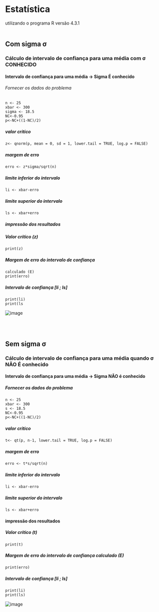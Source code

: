 # Estatística
utilizando o programa R versão 4.3.1
</br></br>

## Com sigma  σ
### Cálculo de intervalo de confiança para uma média com σ CONHECIDO

#### Intervalo de confiança para uma média -> Sigma É conhecido
###### Fornecer os dados do problema
    n <- 25
    xbar <- 300 
    sigma <- 18.5
    NC<-0.95
    p<-NC+((1-NC)/2)
##### valor critico
    z<- qnorm(p, mean = 0, sd = 1, lower.tail = TRUE, log.p = FALSE)
##### margem de erro
    erro <- z*sigma/sqrt(n)
##### limite inferior do intervalo
    li <- xbar-erro
##### limite superior do intervalo
    ls <- xbar+erro
##### impressão dos resultados
##### Valor crítico (z)
    print(z)
##### Margem de erro do intervalo de confiança 
    calculado (E)
    print(erro)
##### Intervalo de confiança [li ; ls]
    print(li)
    print(ls

![image](https://github.com/area-41/Estatistica/assets/87396846/cb56e090-aacb-4140-ad26-e857c6f9b2b4)

</br></br>

## Sem sigma σ

### Cálculo de intervalo de confiança para uma média quando σ NÃO É conhecido

#### Intervalo de confiança para uma média -> Sigma NÃO é conhecido
##### Fornecer os dados do problema 
    n <- 25
    xbar <- 300 
    s <- 18.5
    NC<-0.95
    p<-NC+((1-NC)/2)
##### valor critico
    t<- qt(p, n-1, lower.tail = TRUE, log.p = FALSE) 
##### margem de erro
    erro <- t*s/sqrt(n) 
##### limite inferior do intervalo
    li <- xbar-erro 
##### limite superior do intervalo
    ls <- xbar+erro
#### impressão dos resultados
##### Valor crítico (t)
    print(t)
##### Margem de erro do intervalo de confiança calculado (E)
    print(erro)
##### Intervalo de confiança [li ; ls]
    print(li)
    print(ls)

![image](https://github.com/area-41/Estatistica/assets/87396846/fb3563fb-b3b1-4091-a13c-e78b681d49cc)



